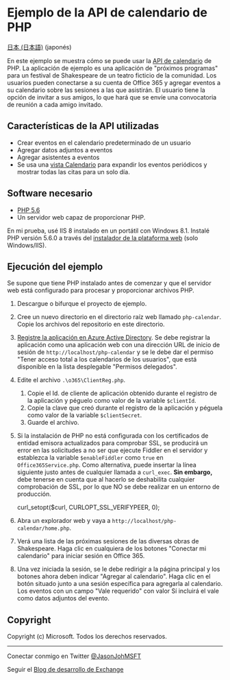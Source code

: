 # <a name="php-calendar-api-sample"></a>Ejemplo de la API de calendario de PHP #

[日本 (日本語)](https://github.com/jasonjoh/php-calendar/blob/master/loc/readme-ja.md) (japonés)

En este ejemplo se muestra cómo se puede usar la [API de calendario](https://msdn.microsoft.com/office/office365/APi/calendar-rest-operations) de PHP. La aplicación de ejemplo es una aplicación de "próximos programas" para un festival de Shakespeare de un teatro ficticio de la comunidad. Los usuarios pueden conectarse a su cuenta de Office 365 y agregar eventos a su calendario sobre las sesiones a las que asistirán. El usuario tiene la opción de invitar a sus amigos, lo que hará que se envíe una convocatoria de reunión a cada amigo invitado. 

## <a name="api-features-used"></a>Características de la API utilizadas ##

- Crear eventos en el calendario predeterminado de un usuario
- Agregar datos adjuntos a eventos
- Agregar asistentes a eventos
- Se usa una [vista Calendario](https://msdn.microsoft.com/office/office365/APi/calendar-rest-operations#GetCalendarView) para expandir los eventos periódicos y mostrar todas las citas para un solo día.

## <a name="required-software"></a>Software necesario ##

- [PHP 5.6](http://php.net/downloads.php)
- Un servidor web capaz de proporcionar PHP.

En mi prueba, usé IIS 8 instalado en un portátil con Windows 8.1. Instalé PHP versión 5.6.0 a través del [instalador de la plataforma web](http://www.microsoft.com/web/downloads/platform.aspx) (solo Windows/IIS).

## <a name="running-the-sample"></a>Ejecución del ejemplo ##

Se supone que tiene PHP instalado antes de comenzar y que el servidor web está configurado para procesar y proporcionar archivos PHP. 

1. Descargue o bifurque el proyecto de ejemplo.
1. Cree un nuevo directorio en el directorio raíz web llamado `php-calendar`. Copie los archivos del repositorio en este directorio.
1. [Registre la aplicación en Azure Active Directory](https://github.com/jasonjoh/office365-azure-guides/blob/master/RegisterAnAppInAzure.md). Se debe registrar la aplicación como una aplicación web con una dirección URL de inicio de sesión de `http://localhost/php-calendar` y se le debe dar el permiso "Tener acceso total a los calendarios de los usuarios", que está disponible en la lista desplegable "Permisos delegados".
1. Edite el archivo `.\o365\ClientReg.php`. 
    1. Copie el Id. de cliente de aplicación obtenido durante el registro de la aplicación y péguelo como valor de la variable `$clientId`. 
    1. Copie la clave que creó durante el registro de la aplicación y péguela como valor de la variable `$clientSecret`.
    1. Guarde el archivo.
1. Si la instalación de PHP no está configurada con los certificados de entidad emisora actualizados para comprobar SSL, se producirá un error en las solicitudes a no ser que ejecute Fiddler en el servidor y establezca la variable `$enableFiddler` como `true` en `Office365Service.php`. Como alternativa, puede insertar la línea siguiente justo antes de cualquier llamada a `curl_exec`. **Sin embargo,** debe tenerse en cuenta que al hacerlo se deshabilita cualquier comprobación de SSL, por lo que NO se debe realizar en un entorno de producción.

    curl_setopt($curl, CURLOPT_SSL_VERIFYPEER, 0);
1. Abra un explorador web y vaya a `http://localhost/php-calendar/home.php`.
1. Verá una lista de las próximas sesiones de las diversas obras de Shakespeare. Haga clic en cualquiera de los botones "Conectar mi calendario" para iniciar sesión en Office 365.
1. Una vez iniciada la sesión, se le debe redirigir a la página principal y los botones ahora deben indicar "Agregar al calendario". Haga clic en el botón situado junto a una sesión específica para agregarla al calendario. Los eventos con un campo "Vale requerido" con valor Sí incluirá el vale como datos adjuntos del evento.

## <a name="copyright"></a>Copyright ##

Copyright (c) Microsoft. Todos los derechos reservados.

----------
Conectar conmigo en Twitter [@JasonJohMSFT](https://twitter.com/JasonJohMSFT)

Seguir el [Blog de desarrollo de Exchange](http://blogs.msdn.com/b/exchangedev/)